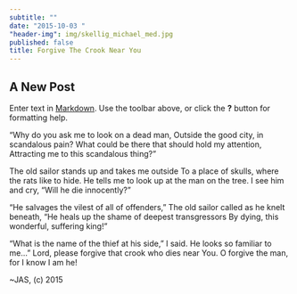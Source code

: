 ```yaml
---
subtitle: ""
date: "2015-10-03 "
"header-img": img/skellig_michael_med.jpg
published: false
title: Forgive The Crook Near You
---
```


## A New Post

Enter text in [Markdown](http://daringfireball.net/projects/markdown/). Use the toolbar above, or click the **?** button for formatting help.

“Why do you ask me to look on a dead man,
Outside the good city, in scandalous pain?
What could be there that should hold my attention,
Attracting me to this scandalous thing?”

The old sailor stands up and takes me outside
To a place of skulls, where the rats like to hide.
He tells me to look up at the man on the tree.
I see him and cry, “Will he die innocently?”

“He salvages the vilest of all of offenders,”
The old sailor called as he knelt beneath,
“He heals up the shame of deepest transgressors
By dying, this wonderful, suffering king!”

“What is the name of the thief at his side,” I said.
He looks so familiar to me...”
Lord, please forgive that crook who dies near You.
O forgive the man, for I know I am he!

~JAS, (c) 2015
